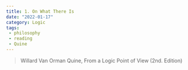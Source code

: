 ```yaml
---
title: 1. On What There Is
date: "2022-01-17"
category: Logic
tags:
 - philosophy
 - reading
 - Quine
---
```


> Willard Van Orman Quine, From a Logic Point of View (2nd. Edition)


